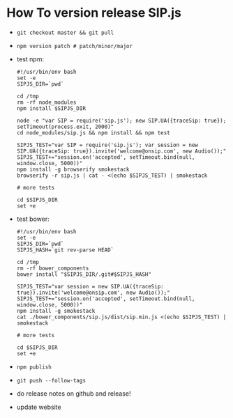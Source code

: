 # How To version release SIP.js

* `git checkout master && git pull`
* `npm version patch # patch/minor/major`
* test npm:

    ```shell
    #!/usr/bin/env bash
    set -e
    SIPJS_DIR=`pwd`

    cd /tmp
    rm -rf node_modules
    npm install $SIPJS_DIR

    node -e "var SIP = require('sip.js'); new SIP.UA({traceSip: true}); setTimeout(process.exit, 2000)"
    cd node_modules/sip.js && npm install && npm test

    SIPJS_TEST="var SIP = require('sip.js'); var session = new SIP.UA({traceSip: true}).invite('welcome@onsip.com', new Audio());"
    SIPJS_TEST+="session.on('accepted', setTimeout.bind(null, window.close, 5000))"
    npm install -g browserify smokestack
    browserify -r sip.js | cat - <(echo $SIPJS_TEST) | smokestack

    # more tests

    cd $SIPJS_DIR
    set +e
    ```

* test bower:

    ```shell
    #!/usr/bin/env bash
    set -e
    SIPJS_DIR=`pwd`
    SIPJS_HASH=`git rev-parse HEAD`

    cd /tmp
    rm -rf bower_components
    bower install "$SIPJS_DIR/.git#$SIPJS_HASH"

    SIPJS_TEST="var session = new SIP.UA({traceSip: true}).invite('welcome@onsip.com', new Audio());"
    SIPJS_TEST+="session.on('accepted', setTimeout.bind(null, window.close, 5000))"
    npm install -g smokestack
    cat ./bower_components/sip.js/dist/sip.min.js <(echo $SIPJS_TEST) | smokestack

    # more tests

    cd $SIPJS_DIR
    set +e
    ```

* `npm publish`
* `git push --follow-tags`
* do release notes on github and release!
* update website
